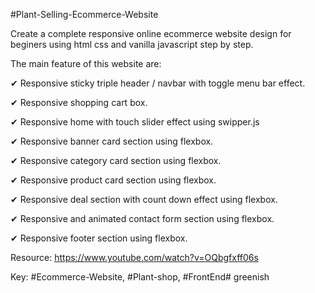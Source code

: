 
#Plant-Selling-Ecommerce-Website

Create a complete responsive online ecommerce website design for beginers using html css and vanilla javascript step by step.

The main feature of this website are:

✔ Responsive sticky triple header / navbar with toggle menu bar effect.
   
✔ Responsive shopping cart box.

✔ Responsive home with touch slider effect using swipper.js

✔ Responsive banner card section using flexbox.

✔ Responsive category card section using flexbox.

✔ Responsive product card section using flexbox.

✔ Responsive deal section with count down effect using flexbox.

✔ Responsive and animated contact form section using flexbox.

✔ Responsive footer section using flexbox.

Resource: https://www.youtube.com/watch?v=OQbgfxff06s

Key: #Ecommerce-Website, #Plant-shop, #FrontEnd#   g r e e n i s h  
 